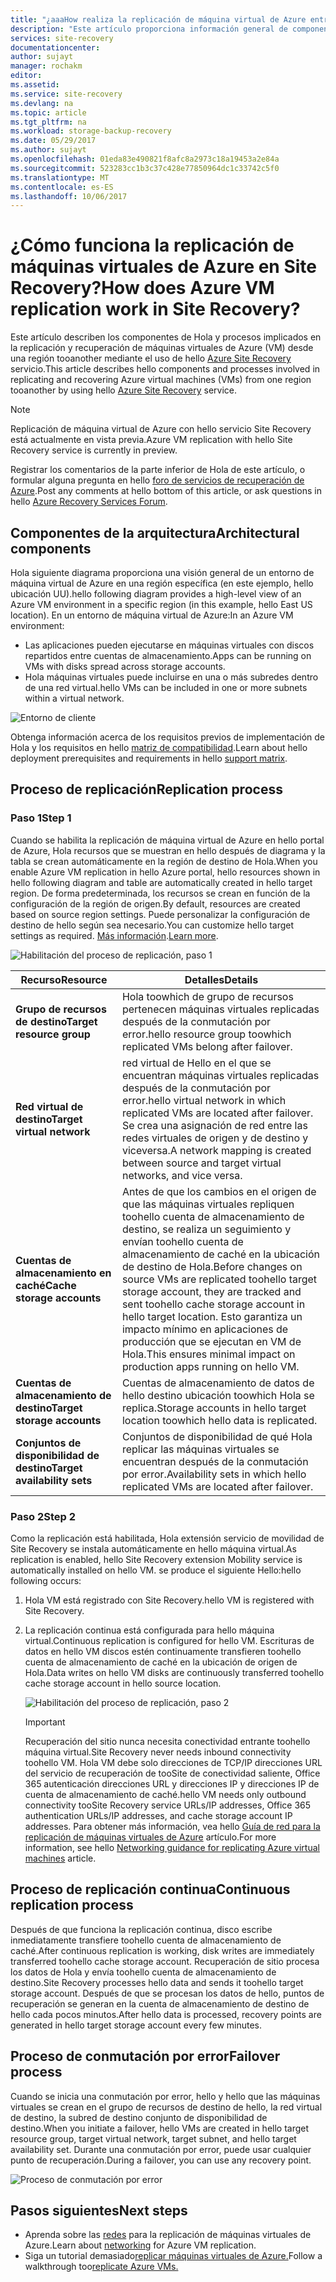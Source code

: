 ```yaml
---
title: "¿aaaHow realiza la replicación de máquina virtual de Azure entre el trabajo de regiones de Azure en Azure Site Recovery?  | Microsoft Docs"
description: "Este artículo proporciona información general de componentes y arquitectura que se usa al replicar máquinas virtuales de Azure entre regiones de Azure mediante el servicio de Azure Site Recovery Hola."
services: site-recovery
documentationcenter: 
author: sujayt
manager: rochakm
editor: 
ms.assetid: 
ms.service: site-recovery
ms.devlang: na
ms.topic: article
ms.tgt_pltfrm: na
ms.workload: storage-backup-recovery
ms.date: 05/29/2017
ms.author: sujayt
ms.openlocfilehash: 01eda83e490821f8afc8a2973c18a19453a2e84a
ms.sourcegitcommit: 523283cc1b3c37c428e77850964dc1c33742c5f0
ms.translationtype: MT
ms.contentlocale: es-ES
ms.lasthandoff: 10/06/2017
---
```

# <a name="how-does-azure-vm-replication-work-in-site-recovery"></a><span data-ttu-id="61c23-104">¿Cómo funciona la replicación de máquinas virtuales de Azure en Site Recovery?</span><span class="sxs-lookup"><span data-stu-id="61c23-104">How does Azure VM replication work in Site Recovery?</span></span>


<span data-ttu-id="61c23-105">Este artículo describen los componentes de Hola y procesos implicados en la replicación y recuperación de máquinas virtuales de Azure (VM) desde una región tooanother mediante el uso de hello [Azure Site Recovery](site-recovery-overview.md) servicio.</span><span class="sxs-lookup"><span data-stu-id="61c23-105">This article describes hello components and processes involved in replicating and recovering Azure virtual machines (VMs) from one region tooanother by using hello [Azure Site Recovery](site-recovery-overview.md) service.</span></span>

>[!NOTE]
><span data-ttu-id="61c23-106">Replicación de máquina virtual de Azure con hello servicio Site Recovery está actualmente en vista previa.</span><span class="sxs-lookup"><span data-stu-id="61c23-106">Azure VM replication with hello Site Recovery service is currently in preview.</span></span>

<span data-ttu-id="61c23-107">Registrar los comentarios de la parte inferior de Hola de este artículo, o formular alguna pregunta en hello [foro de servicios de recuperación de Azure](https://social.msdn.microsoft.com/forums/azure/home?forum=hypervrecovmgr).</span><span class="sxs-lookup"><span data-stu-id="61c23-107">Post any comments at hello bottom of this article, or ask questions in hello [Azure Recovery Services Forum](https://social.msdn.microsoft.com/forums/azure/home?forum=hypervrecovmgr).</span></span>

## <a name="architectural-components"></a><span data-ttu-id="61c23-108">Componentes de la arquitectura</span><span class="sxs-lookup"><span data-stu-id="61c23-108">Architectural components</span></span>

<span data-ttu-id="61c23-109">Hola siguiente diagrama proporciona una visión general de un entorno de máquina virtual de Azure en una región específica (en este ejemplo, hello ubicación UU).</span><span class="sxs-lookup"><span data-stu-id="61c23-109">hello following diagram provides a high-level view of an Azure VM environment in a specific region (in this example, hello East US location).</span></span> <span data-ttu-id="61c23-110">En un entorno de máquina virtual de Azure:</span><span class="sxs-lookup"><span data-stu-id="61c23-110">In an Azure VM environment:</span></span>
- <span data-ttu-id="61c23-111">Las aplicaciones pueden ejecutarse en máquinas virtuales con discos repartidos entre cuentas de almacenamiento.</span><span class="sxs-lookup"><span data-stu-id="61c23-111">Apps can be running on VMs with disks spread across storage accounts.</span></span>
- <span data-ttu-id="61c23-112">Hola máquinas virtuales puede incluirse en una o más subredes dentro de una red virtual.</span><span class="sxs-lookup"><span data-stu-id="61c23-112">hello VMs can be included in one or more subnets within a virtual network.</span></span>

![Entorno de cliente](./media/site-recovery-azure-to-azure-architecture/source-environment.png)

<span data-ttu-id="61c23-114">Obtenga información acerca de los requisitos previos de implementación de Hola y los requisitos en hello [matriz de compatibilidad](site-recovery-support-matrix-azure-to-azure.md).</span><span class="sxs-lookup"><span data-stu-id="61c23-114">Learn about hello deployment prerequisites and requirements in hello [support matrix](site-recovery-support-matrix-azure-to-azure.md).</span></span>

## <a name="replication-process"></a><span data-ttu-id="61c23-115">Proceso de replicación</span><span class="sxs-lookup"><span data-stu-id="61c23-115">Replication process</span></span>

### <a name="step-1"></a><span data-ttu-id="61c23-116">Paso 1</span><span class="sxs-lookup"><span data-stu-id="61c23-116">Step 1</span></span>

<span data-ttu-id="61c23-117">Cuando se habilita la replicación de máquina virtual de Azure en hello portal de Azure, Hola recursos que se muestran en hello después de diagrama y la tabla se crean automáticamente en la región de destino de Hola.</span><span class="sxs-lookup"><span data-stu-id="61c23-117">When you enable Azure VM replication in hello Azure portal, hello resources shown in hello following diagram and table are automatically created in hello target region.</span></span> <span data-ttu-id="61c23-118">De forma predeterminada, los recursos se crean en función de la configuración de la región de origen.</span><span class="sxs-lookup"><span data-stu-id="61c23-118">By default, resources are created based on source region settings.</span></span> <span data-ttu-id="61c23-119">Puede personalizar la configuración de destino de hello según sea necesario.</span><span class="sxs-lookup"><span data-stu-id="61c23-119">You can customize hello target settings as required.</span></span> <span data-ttu-id="61c23-120">[Más información](site-recovery-replicate-azure-to-azure.md).</span><span class="sxs-lookup"><span data-stu-id="61c23-120">[Learn more](site-recovery-replicate-azure-to-azure.md).</span></span>

![Habilitación del proceso de replicación, paso 1](./media/site-recovery-azure-to-azure-architecture/enable-replication-step-1.png)

<span data-ttu-id="61c23-122">**Recurso**</span><span class="sxs-lookup"><span data-stu-id="61c23-122">**Resource**</span></span> | <span data-ttu-id="61c23-123">**Detalles**</span><span class="sxs-lookup"><span data-stu-id="61c23-123">**Details**</span></span>
--- | ---
<span data-ttu-id="61c23-124">**Grupo de recursos de destino**</span><span class="sxs-lookup"><span data-stu-id="61c23-124">**Target resource group**</span></span> | <span data-ttu-id="61c23-125">Hola toowhich de grupo de recursos pertenecen máquinas virtuales replicadas después de la conmutación por error.</span><span class="sxs-lookup"><span data-stu-id="61c23-125">hello resource group toowhich replicated VMs belong after failover.</span></span>
<span data-ttu-id="61c23-126">**Red virtual de destino**</span><span class="sxs-lookup"><span data-stu-id="61c23-126">**Target virtual network**</span></span> | <span data-ttu-id="61c23-127">red virtual de Hello en el que se encuentran máquinas virtuales replicadas después de la conmutación por error.</span><span class="sxs-lookup"><span data-stu-id="61c23-127">hello virtual network in which replicated VMs are located after failover.</span></span> <span data-ttu-id="61c23-128">Se crea una asignación de red entre las redes virtuales de origen y de destino y viceversa.</span><span class="sxs-lookup"><span data-stu-id="61c23-128">A network mapping is created between source and target virtual networks, and vice versa.</span></span>
<span data-ttu-id="61c23-129">**Cuentas de almacenamiento en caché**</span><span class="sxs-lookup"><span data-stu-id="61c23-129">**Cache storage accounts**</span></span> | <span data-ttu-id="61c23-130">Antes de que los cambios en el origen de que las máquinas virtuales repliquen toohello cuenta de almacenamiento de destino, se realiza un seguimiento y envían toohello cuenta de almacenamiento de caché en la ubicación de destino de Hola.</span><span class="sxs-lookup"><span data-stu-id="61c23-130">Before changes on source VMs are replicated toohello target storage account, they are tracked and sent toohello cache storage account in hello target location.</span></span> <span data-ttu-id="61c23-131">Esto garantiza un impacto mínimo en aplicaciones de producción que se ejecutan en VM de Hola.</span><span class="sxs-lookup"><span data-stu-id="61c23-131">This ensures minimal impact on production apps running on hello VM.</span></span>
<span data-ttu-id="61c23-132">**Cuentas de almacenamiento de destino**</span><span class="sxs-lookup"><span data-stu-id="61c23-132">**Target storage accounts**</span></span>  | <span data-ttu-id="61c23-133">Cuentas de almacenamiento de datos de hello destino ubicación toowhich Hola se replica.</span><span class="sxs-lookup"><span data-stu-id="61c23-133">Storage accounts in hello target location toowhich hello data is replicated.</span></span>
<span data-ttu-id="61c23-134">**Conjuntos de disponibilidad de destino**</span><span class="sxs-lookup"><span data-stu-id="61c23-134">**Target availability sets**</span></span>  | <span data-ttu-id="61c23-135">Conjuntos de disponibilidad de qué Hola replicar las máquinas virtuales se encuentran después de la conmutación por error.</span><span class="sxs-lookup"><span data-stu-id="61c23-135">Availability sets in which hello replicated VMs are located after failover.</span></span>

### <a name="step-2"></a><span data-ttu-id="61c23-136">Paso 2</span><span class="sxs-lookup"><span data-stu-id="61c23-136">Step 2</span></span>

<span data-ttu-id="61c23-137">Como la replicación está habilitada, Hola extensión servicio de movilidad de Site Recovery se instala automáticamente en hello máquina virtual.</span><span class="sxs-lookup"><span data-stu-id="61c23-137">As replication is enabled, hello Site Recovery extension Mobility service is automatically installed on hello VM.</span></span> <span data-ttu-id="61c23-138">se produce el siguiente Hello:</span><span class="sxs-lookup"><span data-stu-id="61c23-138">hello following occurs:</span></span>

1. <span data-ttu-id="61c23-139">Hola VM está registrado con Site Recovery.</span><span class="sxs-lookup"><span data-stu-id="61c23-139">hello VM is registered with Site Recovery.</span></span>

2. <span data-ttu-id="61c23-140">La replicación continua está configurada para hello máquina virtual.</span><span class="sxs-lookup"><span data-stu-id="61c23-140">Continuous replication is configured for hello VM.</span></span> <span data-ttu-id="61c23-141">Escrituras de datos en hello VM discos estén continuamente transfieren toohello cuenta de almacenamiento de caché en la ubicación de origen de Hola.</span><span class="sxs-lookup"><span data-stu-id="61c23-141">Data writes on hello VM disks are continuously transferred toohello cache storage account in hello source location.</span></span>

   ![Habilitación del proceso de replicación, paso 2](./media/site-recovery-azure-to-azure-architecture/enable-replication-step-2.png)

   >[!IMPORTANT]
   > <span data-ttu-id="61c23-143">Recuperación del sitio nunca necesita conectividad entrante toohello máquina virtual.</span><span class="sxs-lookup"><span data-stu-id="61c23-143">Site Recovery never needs inbound connectivity toohello VM.</span></span> <span data-ttu-id="61c23-144">Hola VM debe solo direcciones de TCP/IP direcciones URL del servicio de recuperación de tooSite de conectividad saliente, Office 365 autenticación direcciones URL y direcciones IP y direcciones IP de cuenta de almacenamiento de caché.</span><span class="sxs-lookup"><span data-stu-id="61c23-144">hello VM needs only outbound connectivity tooSite Recovery service URLs/IP addresses, Office 365 authentication URLs/IP addresses, and cache storage account IP addresses.</span></span> <span data-ttu-id="61c23-145">Para obtener más información, vea hello [Guía de red para la replicación de máquinas virtuales de Azure](site-recovery-azure-to-azure-networking-guidance.md) artículo.</span><span class="sxs-lookup"><span data-stu-id="61c23-145">For more information, see hello [Networking guidance for replicating Azure virtual machines](site-recovery-azure-to-azure-networking-guidance.md) article.</span></span>

## <a name="continuous-replication-process"></a><span data-ttu-id="61c23-146">Proceso de replicación continua</span><span class="sxs-lookup"><span data-stu-id="61c23-146">Continuous replication process</span></span>

<span data-ttu-id="61c23-147">Después de que funciona la replicación continua, disco escribe inmediatamente transfiere toohello cuenta de almacenamiento de caché.</span><span class="sxs-lookup"><span data-stu-id="61c23-147">After continuous replication is working, disk writes are immediately transferred toohello cache storage account.</span></span> <span data-ttu-id="61c23-148">Recuperación de sitio procesa los datos de Hola y envía toohello cuenta de almacenamiento de destino.</span><span class="sxs-lookup"><span data-stu-id="61c23-148">Site Recovery processes hello data and sends it toohello target storage account.</span></span> <span data-ttu-id="61c23-149">Después de que se procesan los datos de hello, puntos de recuperación se generan en la cuenta de almacenamiento de destino de hello cada pocos minutos.</span><span class="sxs-lookup"><span data-stu-id="61c23-149">After hello data is processed, recovery points are generated in hello target storage account every few minutes.</span></span>

## <a name="failover-process"></a><span data-ttu-id="61c23-150">Proceso de conmutación por error</span><span class="sxs-lookup"><span data-stu-id="61c23-150">Failover process</span></span>

<span data-ttu-id="61c23-151">Cuando se inicia una conmutación por error, hello y hello que las máquinas virtuales se crean en el grupo de recursos de destino de hello, la red virtual de destino, la subred de destino conjunto de disponibilidad de destino.</span><span class="sxs-lookup"><span data-stu-id="61c23-151">When you initiate a failover, hello VMs are created in hello target resource group, target virtual network, target subnet, and hello target availability set.</span></span> <span data-ttu-id="61c23-152">Durante una conmutación por error, puede usar cualquier punto de recuperación.</span><span class="sxs-lookup"><span data-stu-id="61c23-152">During a failover, you can use any recovery point.</span></span>

![Proceso de conmutación por error](./media/site-recovery-azure-to-azure-architecture/failover.png)

## <a name="next-steps"></a><span data-ttu-id="61c23-154">Pasos siguientes</span><span class="sxs-lookup"><span data-stu-id="61c23-154">Next steps</span></span>

- <span data-ttu-id="61c23-155">Aprenda sobre las [redes](site-recovery-azure-to-azure-networking-guidance.md) para la replicación de máquinas virtuales de Azure.</span><span class="sxs-lookup"><span data-stu-id="61c23-155">Learn about [networking](site-recovery-azure-to-azure-networking-guidance.md) for Azure VM replication.</span></span>
- <span data-ttu-id="61c23-156">Siga un tutorial demasiado[replicar máquinas virtuales de Azure.](site-recovery-azure-to-azure.md)</span><span class="sxs-lookup"><span data-stu-id="61c23-156">Follow a walkthrough too[replicate Azure VMs.](site-recovery-azure-to-azure.md)</span></span>
